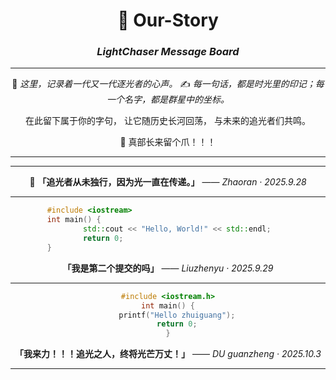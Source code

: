<div align="center">

# 🌌 Our-Story

### *LightChaser Message Board*

---

💫 *这里，记录着一代又一代逐光者的心声。*
✍️ *每一句话，都是时光里的印记；每一个名字，都是群星中的坐标。*

在此留下属于你的字句，
让它随历史长河回荡，
与未来的追光者们共鸣。

🐾 真部长来留个爪！！！

---

</div>

---

<div align="center">

🌟 **「追光者从未独行，因为光一直在传递。」**
—— *Zhaoran · 2025.9.28*

</div>

---

<div align="center">

```cpp
#include <iostream>                                   
int main() {                                          
    std::cout << "Hello, World!" << std::endl;
    return 0;                                 
}                                                     
```

**「我是第二个提交的吗」**
—— *Liuzhenyu · 2025.9.29*

</div>

---

<div align="center">

```cpp
#include <iostream.h>
int main() {
    printf("Hello zhuiguang");
    return 0;
}
```

**「我来力！！！追光之人，终将光芒万丈！」**
—— *DU guanzheng · 2025.10.3*

</div>

---

